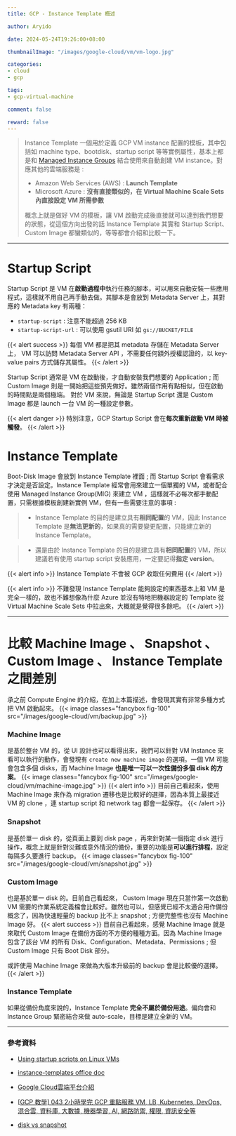 ```yaml
---
title: GCP - Instance Template 概述

author: Aryido

date: 2024-05-24T19:26:00+08:00

thumbnailImage: "/images/google-cloud/vm/vm-logo.jpg"

categories:
- cloud
- gcp

tags:
- gcp-virtual-machine

comment: false

reward: false
---
```

<!--BODY-->
> Instance Template 一個用於定義 GCP VM instance 配置的模板，其中包括如 machine type、bootdisk、startup script 等等實例屬性，基本上都是和 [Managed Instance Groups](https://aryido.github.io/posts/google-cloud/managed-instance-groups/) 結合使用來自動創建 VM instance。對應其他的雲端服務是 :
> - Amazon Web Services (AWS) : **Launch Template**
> - Microsoft Azure : **沒有直接類似的，在 Virtual Machine Scale Sets 內直接設定 VM 所需參數**
>
> 概念上就是做好 VM 的模板，讓 VM 啟動完成後直接就可以達到我們想要的狀態，從這個方向出發的話 Instance Template 其實和 Startup Script、Custom Image 都蠻類似的，等等都會介紹和比較一下。
<!--more-->

---

# Startup Script
Startup Script 是 VM 在**啟動過程中**執行任務的腳本，可以用來自動安裝一些應用程式，這樣就不用自己再手動去做。其腳本是會放到 Metadata Server 上，其對應的 Metadata key 有兩種：
- `startup-script` : 注意不能超過 256 KB
- `startup-script-url` : 可以使用 gsutil URI 如 `gs://BUCKET/FILE`

{{< alert success >}}
每個 VM 都是把其 metadata 存儲在 Metadata Server 上， VM 可以訪問 Metadata Server API ，不需要任何額外授權認證的，以 key-value pairs 方式儲存其屬性。
{{< /alert >}}

Startup Script 通常是 VM 在啟動後，才自動安裝我們想要的 Application ; 而 Custom Image 則是一開始把這些預先做好。雖然兩個作用有點相似，但在啟動的時間點是兩個極端。 對於 VM 來說，無論是 Startup Script 還是 Custom Image 都是 launch 一台 VM 的一種設定參數。

{{< alert danger >}}
特別注意，GCP Startup Script 會在**每次重新啟動 VM 時被觸發**。
{{< /alert >}}


# Instance Template
Boot-Disk Image 會放到 Instance Template 裡面 ; 而 Startup Script 會看需求才決定是否設定。Instance Template 經常會用來建立一個單獨的 VM，或者配合使用 Managed Instance Group(MIG) 來建立 VM ，這樣就不必每次都手動配置，只需根據模板創建新實例 VM，但有一些需要注意的事項 : 

> - Instance Template 的目的是建立具有**相同配置**的 VM，因此 Instance Template 是**無法更新的**，如果真的需要變更配置，只能建立新的 Instance Template。

> - 還是由於 Instance Template 的目的是建立具有**相同配置**的 VM，所以建議若有使用 startup script 安裝應用，一定要記得**指定 version**。

{{< alert info >}}
Instance Template 不會被 GCP 收取任何費用
{{< /alert >}}

{{< alert info >}}
不難發現 Instance Template 能夠設定的東西基本上和 VM 是完全一樣的，故也不難想像為什麼 Azure 並沒有特地把機器設定的 Template 從 Virtual Machine Scale Sets 中拉出來，大概就是覺得很多餘吧。
{{< /alert >}}

---

# 比較 Machine Image 、 Snapshot 、 Custom Image 、 Instance Template 之間差別
承之前 Compute Engine 的介紹，在加上本篇描述，會發現其實有非常多種方式把 VM 啟動起來。
{{< image classes="fancybox fig-100" src="/images/google-cloud/vm/backup.jpg" >}}

### Machine Image

是基於整台 VM 的，從 UI 設計也可以看得出來，我們可以針對 VM Instance 來看可以執行的動作，會發現有 `create new machine image` 的選項。一個 VM 可能會包含多個 disks，而 Machine Image **也是唯一可以一次性備份多個 disk 的方案**。
{{< image classes="fancybox fig-100" src="/images/google-cloud/vm/machine-image.jpg" >}}
{{< alert info >}}
目前自己看起來，使用 Machine Image 來作為 migration 遷移也是比較好的選擇，因為本質上最接近 VM 的 clone ，連 startup script 和 network tag 都會一起保存。
{{< /alert >}}
    
### Snapshot 

是基於單一 disk 的，從頁面上要到 disk page ，再來針對某一個指定 disk 進行操作，概念上就是針對災難或意外情況的備份，重要的功能是**可以進行排程**，設定每隔多久要進行 backup。
{{< image classes="fancybox fig-100" src="/images/google-cloud/vm/snapshot.jpg" >}}

### Custom Image

也是基於單一 disk 的。目前自己看起來， Custom Image 現在只當作第一次啟動 VM 需要的作業系統定義檔會比較好。雖然也可以，但感覺已經不太適合用作備份概念了，因為快速輕量的 backup 比不上 snapshot ; 方便完整性也沒有 Machine Image 好。 
{{< alert success >}}
目前自己看起來，感覺 Machine Image 就是來取代 Custom Image 在備份方面的不方便的種種方面。因為 Machine Image 包含了該台 VM 的所有 Disk、Configuration、Metadata、Permissions ; 但 Custom Image 只有 Boot Disk 部分。

或許使用 Machine Image 來做為大版本升級前的 backup 會是比較優的選擇。
{{< /alert >}}
    

### Instance Template

如果從備份角度來說的，Instance Template **完全不屬於備份用途**。偏向會和 Instance Group 緊密結合來做 auto-scale，目標是建立全新的 VM。


---

### 參考資料

- [Using startup scripts on Linux VMs](https://cloud.google.com/compute/docs/instances/startup-scripts/linux)

- [instance-templates office doc](https://cloud.google.com/compute/docs/instance-templates)

- [Google Cloud雲端平台介紹](https://jason-kao-blog.medium.com/google-cloud%E9%9B%B2%E7%AB%AF%E5%B9%B3%E5%8F%B0%E4%BB%8B%E7%B4%B9-fc3212c8359b)

- [[GCP 教學] 043 2小時學完 GCP 重點服務 VM, LB, Kubernetes, DevOps, 混合雲, 資料庫, 大數據, 機器學習, AI, 網路防禦, 權限, 資訊安全等](https://www.youtube.com/watch?v=hQE14DX4LHQ&t=134s)

- [disk vs snapshot](https://stackoverflow.com/questions/27290731/google-compute-engine-what-is-the-difference-between-disk-snapshot-and-disk-ima)



